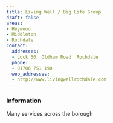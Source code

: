 ```yaml
---
title: Living Well / Big Life Group
draft: false
areas:
- Heywood
- Middleton
- Rochdale
contact:
  addresses:
  - Lock 50  Oldham Road  Rochdale
  phone:
  - 01706 751 190
  web_addresses:
  - http://www.livingwellrochdale.com
---
```


### Information
Many services across the borough

